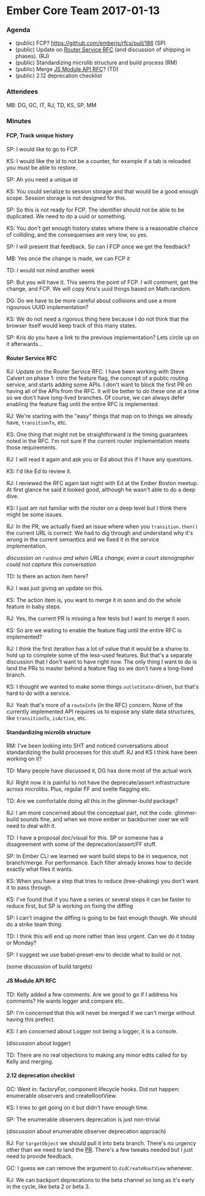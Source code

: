 # Ember Core Team 2017-01-13

### Agenda

- (public) FCP? https://github.com/emberjs/rfcs/pull/186 (SP)
- (public) Update on [Router Service RFC](https://github.com/emberjs/rfcs/blob/master/text/0095-router-service.md) (and discussion of shipping in phases). (RJ)
- (public) Standardizing microlib structure and build process (RM)
- (public) Merge [JS Module API RFC](https://github.com/emberjs/rfcs/pull/176)? (TD)
- (public) 2.12 deprecation checklist

### Attendees

MB: DG, GC, IT, RJ, TD, KS, SP, MM

### Minutes

#### FCP, Track unique history

SP: I would like to go to FCP.

KS: I would like the id to not be a counter, for example if a tab is reloaded you must be able to restore.

SP: Ah you need a unique id

KS: You could serialize to session storage and that would be a good enough scope. Session storage is not designed for this.

SP: So this is not ready for FCP. The identifier should not be able to be duplicated. We need to do a uuid or something.

KS: You don't get enough history states where there is a reasonable chance of colliding, and the consequenses are very low, so yes.

SP: I will present that feedback. So can I FCP once we get the feedback?

MB: Yes once the change is made, we can FCP it

TD: I would not mind another week

SP: But you will have it. This seems the point of FCP. I will comment, get the change, and FCP. We will copy Kris's uuid things based on Math.random.

DG: Do we have to be more careful about collisions and use a more rigourous UUID implementation?

KS: We do not need a rigorous thing here because I do not think that the browser itself would keep track of this many states.

SP: Kris do you have a link to the previous implementation? Lets circle up on it afterwards...

#### Router Service RFC

RJ: Update on the Router Service RFC. I have been working with Steve Calvert on phase 1: intro the feature flag, the concept of a public routing service, and starts adding some APIs. I don't want to block the first PR on having all of the APIs from the RFC. It will be better to do these one at a time so we don't have long-lived branches. Of course, we can always defer enabling the feature flag until the entire RFC is implemented.

RJ: We're starting with the "easy" things that map on to things we already have, `transitionTo`, etc.

KS: One thing that might not be straightforward is the timing guarantees noted in the RFC. I'm not sure if the current router implementation meets those requirements.

RJ: I will read it again and ask you or Ed about this if I have any questions.

KS: I'd like Ed to review it.

RJ: I reviewed the RFC again last night with Ed at the Ember Boston meetup. At first glance he said it looked good, although he wasn't able to do a deep dive.

KS: I just am not familiar with the router on a deep level but I think there might be some issues.

RJ: In the PR, we actually fixed an issue where when you `transition.then()` the current URL is correct. We had to dig through and understand why it's wrong in the current semantics and we fixed it in the service implementation.

*discussion on `runOnce` and when URLs change, even a court stenographer could not capture this conversation*

TD: Is there an action item here?

RJ: I was just giving an update on this.

KS: The action item is, you want to merge it in soon and do the whole feature in baby steps.

RJ: Yes, the current PR is missing a few tests but I want to merge it soon.

KS: So are we waiting to enable the feature flag until the entire RFC is implemented?

RJ: I think the first iteration has a lot of value that it would be a shame to hold up to complete some of the less-used features. But that's a separate discussion that I don't want to have right now. The only thing I want to do is land the PRs to master behind a feature flag so we don't have a long-lived branch.

KS: I thought we wanted to make some things `outletState`-driven, but that's hard to do with a service.

RJ: Yeah that's more of a `routeInfo` (in the RFC) concern. None of the currently implemented API requires us to expose any state data structures, like `transitionTo`, `isActive`, etc.

#### Standardizing microlib structure

RM: I've been looking into SHT and noticed conversations about standardizing the build processes for this stuff. RJ and KS I think have been working on it?

TD: Many people have discussed it, DG has done most of the actual work

RJ: Right now it is painful to not have the deprecate/assert infrastructure across microlibs. Plus, regular FF and svelte flagging etc.

TD: Are we comfortable doing all this in the glimmer-build package?

RJ: I am more concerned about the conceptual part, not the code. glimmer-build sounds fine, and when we move ember or backburner over we will need to deal with it.

TD: I have a proposal doc/visual for this. SP or someone has a disagreement with some of the deprecation/assert/FF stuff.

SP: In Ember CLI we learned we want build steps to be in sequence, not branch/merge. For performance. Each filter already knows how to decide exactly what files it wants.

KS: When you have a step that tries to reduce (tree-shaking) you don't want it to pass through.

KS: I've found that if you have a series or several steps it can be faster to reduce first, but SP is working on fixing the diffing

SP: I can't imagine the diffing is going to be fast enough though. We should do a strike team thing.

TD: I think this will end up more rather than less urgent. Can we do it today or Monday?

SP: I suggest we use babel-preset-env to decide what to build or not.

(some discussion of build targets)

#### JS Module API RFC

TD: Kelly added a few comments. Are we good to go if I address his comments? He wants logger and compare etc.

SP: I'm concerned that this will never be merged if we can't merge without having this prefect.

KS: I am concerned about Logger not being a logger, it is a console.

(discussion about logger)

TD: There are no real objections to making any minor edits called for by Kelly and merging.

#### 2.12 deprecation checklist

GC: Went in: factoryFor, component lifecycle hooks. Did not happen: enumerable observers and createRootView.

KS: I tries to get going on it but didn't have enough time.

SP: The enumerable observers deprecation is just non-trivial

(discussion about enumerable observer deprecation approach)

RJ: For `targetObject` we should pull it into beta branch. There's no urgency other than we need to land the [PR](https://github.com/emberjs/ember.js/pull/14590). There's a few tweaks needed but I just need to provide feedback.

GC: I guess we can remove the argument to `didCreateRootView` whenever.

RJ: We can backport deprecations to the beta channel so long as it's early in the cycle, like beta 2 or beta 3.
